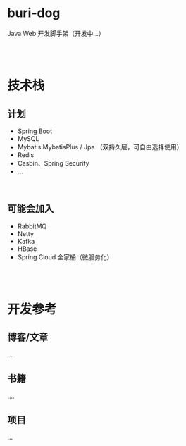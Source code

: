 # buri-dog

Java Web 开发脚手架（开发中...）

<br>
<br>

# 技术栈
## 计划
- Spring Boot
- MySQL
- Mybatis MybatisPlus / Jpa （双持久层，可自由选择使用） 
- Redis
- Casbin、Spring Security
- ...

<br>

## 可能会加入
- RabbitMQ
- Netty
- Kafka
- HBase
- Spring Cloud 全家桶（微服务化）

<br>
<br>

# 开发参考  
## 博客/文章  
...

## 书籍  
....

## 项目  
...